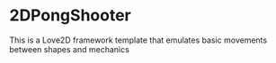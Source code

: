 # 2DPongShooter

This is a Love2D framework template that emulates basic movements between shapes and mechanics
